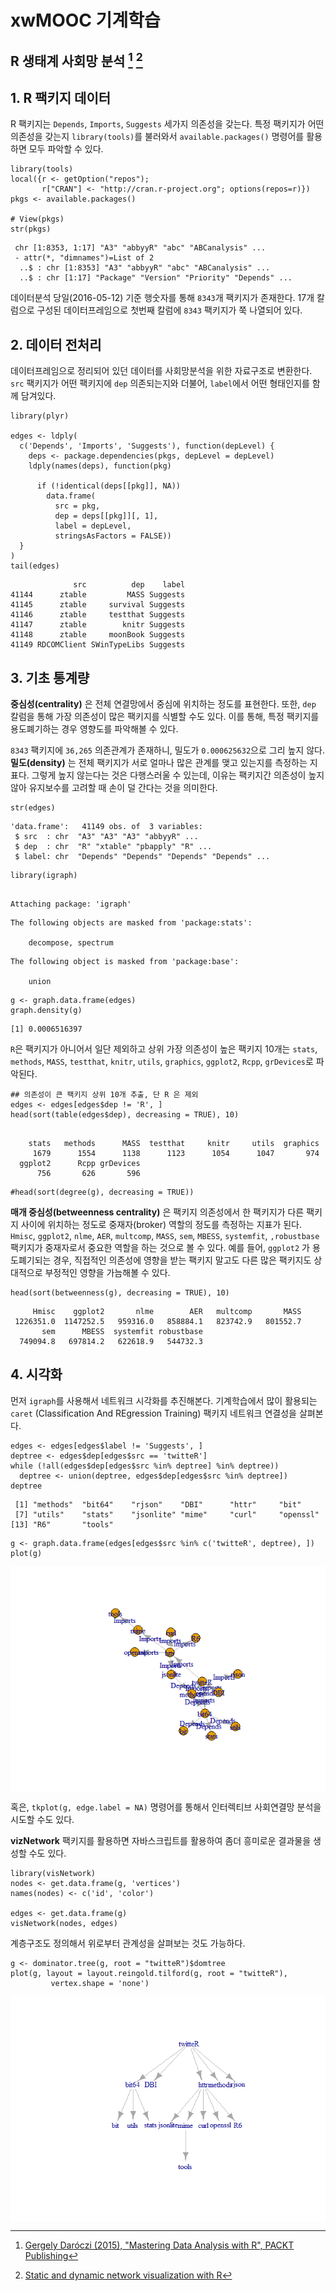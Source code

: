 # xwMOOC 기계학습
 


## R 생태계 사회망 분석 [^sna-r-ecosystem] [^network-viz-R]

[^sna-r-ecosystem]: [Gergely Daróczi (2015), "Mastering Data Analysis with R", PACKT Publishing](https://www.packtpub.com/big-data-and-business-intelligence/mastering-data-analysis-r)
[^network-viz-R]: [Static and dynamic network visualization with R](http://kateto.net/network-visualization)


## 1. R 팩키지 데이터 

R 팩키지는 `Depends`, `Imports`, `Suggests` 세가지 의존성을 갖는다. 특정 팩키지가 어떤 의존성을 갖는지 `library(tools)`를 불러와서 `available.packages()` 명령어를 활용하면 모두 파악할 수 있다.



~~~{.r}
library(tools)
local({r <- getOption("repos"); 
       r["CRAN"] <- "http://cran.r-project.org"; options(repos=r)})
pkgs <- available.packages()

# View(pkgs)
str(pkgs)
~~~



~~~{.output}
 chr [1:8353, 1:17] "A3" "abbyyR" "abc" "ABCanalysis" ...
 - attr(*, "dimnames")=List of 2
  ..$ : chr [1:8353] "A3" "abbyyR" "abc" "ABCanalysis" ...
  ..$ : chr [1:17] "Package" "Version" "Priority" "Depends" ...

~~~

데이터분석 당일(2016-05-12) 기준 행숫자를 통해 `8343`개 팩키지가 존재한다.
17개 칼럼으로 구성된 데이터프레임으로 첫번째 칼럼에 `8343` 팩키지가 쭉 나열되어 있다.

## 2. 데이터 전처리

데이터프레임으로 정리되어 있던 데이터를 사회망분석을 위한 자료구조로 변환한다.
`src` 팩키지가 어떤 팩키지에 `dep` 의존되는지와 더불어, `label`에서 어떤 형태인지를 함께 담겨있다.


~~~{.r}
library(plyr)

edges <- ldply(
  c('Depends', 'Imports', 'Suggests'), function(depLevel) {
    deps <- package.dependencies(pkgs, depLevel = depLevel)
    ldply(names(deps), function(pkg)
      
      if (!identical(deps[[pkg]], NA))
        data.frame(
          src = pkg,
          dep = deps[[pkg]][, 1],
          label = depLevel,
          stringsAsFactors = FALSE))
  }
)
tail(edges)
~~~



~~~{.output}
              src          dep    label
41144      ztable         MASS Suggests
41145      ztable     survival Suggests
41146      ztable     testthat Suggests
41147      ztable        knitr Suggests
41148      ztable     moonBook Suggests
41149 RDCOMClient SWinTypeLibs Suggests

~~~

## 3. 기초 통계량 

**중심성(centrality)** 은 전체 연결망에서 중심에 위치하는 정도를 표현한다.
또한, `dep` 칼럼을 통해 가장 의존성이 많은 팩키지를 식별할 수도 있다. 
이를 통해, 특정 팩키지를 용도폐기하는 경우 영향도를 파악해볼 수 있다.

`8343` 팩키지에 `36,265` 의존관계가 존재하니, 밀도가 `0.000625632`으로 그리 높지 않다.
**밀도(density)** 는 전체 팩키지가 서로 얼마나 많은 관계를 맺고 있는지를 측정하는 지표다.
그렇게 높지 않는다는 것은 다행스러울 수 있는데, 이유는 팩키지간 의존성이 높지 않아
유지보수를 고려할 때 손이 덜 간다는 것을 의미한다.


~~~{.r}
str(edges)
~~~



~~~{.output}
'data.frame':	41149 obs. of  3 variables:
 $ src  : chr  "A3" "A3" "A3" "abbyyR" ...
 $ dep  : chr  "R" "xtable" "pbapply" "R" ...
 $ label: chr  "Depends" "Depends" "Depends" "Depends" ...

~~~



~~~{.r}
library(igraph)
~~~



~~~{.output}

Attaching package: 'igraph'

~~~



~~~{.output}
The following objects are masked from 'package:stats':

    decompose, spectrum

~~~



~~~{.output}
The following object is masked from 'package:base':

    union

~~~



~~~{.r}
g <- graph.data.frame(edges)
graph.density(g)
~~~



~~~{.output}
[1] 0.0006516397

~~~

`R`은 팩키지가 아니어서 일단 제외하고 상위 가장 의존성이 높은 팩키지 10개는 
`stats`, `methods`, `MASS`, `testthat`, `knitr`, `utils`,
`graphics`, `ggplot2`, `Rcpp`, `grDevices`로 파악된다.


~~~{.r}
## 의존성이 큰 팩키지 상위 10개 추출, 단 R 은 제외
edges <- edges[edges$dep != 'R', ]
head(sort(table(edges$dep), decreasing = TRUE), 10)
~~~



~~~{.output}

    stats   methods      MASS  testthat     knitr     utils  graphics 
     1679      1554      1138      1123      1054      1047       974 
  ggplot2      Rcpp grDevices 
      756       626       596 

~~~



~~~{.r}
#head(sort(degree(g), decreasing = TRUE))
~~~

**매개 중심성(betweenness centrality)** 은 팩키지 의존성에서 한 팩키지가
다른 팩키지 사이에 위치하는 정도로 중재자(broker) 역할의 정도를 측정하는 지표가 된다.
`Hmisc`, `ggplot2`, `nlme`, `AER`, `multcomp`, `MASS`, `sem`, `MBESS`, `systemfit`, `,robustbase` 팩키지가 중재자로서 중요한 역할을 하는 것으로 볼 수 있다. 예를 들어, `ggplot2` 가 용도폐기되는 경우,
직접적인 의존성에 영향을 받는 팩키지 말고도 다른 많은 팩키지도 상대적으로 부정적인 영향을 가늠해볼 수 있다.


~~~{.r}
head(sort(betweenness(g), decreasing = TRUE), 10)
~~~



~~~{.output}
     Hmisc    ggplot2       nlme        AER   multcomp       MASS 
 1226351.0  1147252.5   959316.0   858884.1   823742.9   801552.7 
       sem      MBESS  systemfit robustbase 
  749094.8   697814.2   622618.9   544732.3 

~~~

## 4. 시각화 

먼저 `igraph`를 사용해서 네트워크 시각화를 추진해본다. 기계학습에서 많이 활용되는 `caret` (Classification And REgression Training) 팩키지 네트워크 연결성을 살펴본다.


~~~{.r}
edges <- edges[edges$label != 'Suggests', ]
deptree <- edges$dep[edges$src == 'twitteR']
while (!all(edges$dep[edges$src %in% deptree] %in% deptree))
  deptree <- union(deptree, edges$dep[edges$src %in% deptree])
deptree
~~~



~~~{.output}
 [1] "methods"  "bit64"    "rjson"    "DBI"      "httr"     "bit"     
 [7] "utils"    "stats"    "jsonlite" "mime"     "curl"     "openssl" 
[13] "R6"       "tools"   

~~~



~~~{.r}
g <- graph.data.frame(edges[edges$src %in% c('twitteR', deptree), ])
plot(g)
~~~

<img src="fig/ml-r-ecosystem-igraph-1.png" title="" alt="" style="display: block; margin: auto;" />

혹은, `tkplot(g, edge.label = NA)` 명령어를 통해서 인터렉티브 사회연결망 분석을 시도할 수도 있다.

**vizNetwork** 팩키지를 활용하면 자바스크립트를 활용하여 좀더 흥미로운 결과물을 생성할 수도 있다.


~~~{.r}
library(visNetwork)
nodes <- get.data.frame(g, 'vertices')
names(nodes) <- c('id', 'color')

edges <- get.data.frame(g)
visNetwork(nodes, edges)
~~~

계층구조도 정의해서 위로부터 관계성을 살펴보는 것도 가능하다.


~~~{.r}
g <- dominator.tree(g, root = "twitteR")$domtree
plot(g, layout = layout.reingold.tilford(g, root = "twitteR"),
         vertex.shape = 'none')
~~~

<img src="fig/ml-r-ecosystem-tree-1.png" title="" alt="" style="display: block; margin: auto;" />
